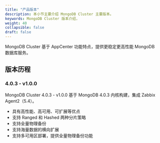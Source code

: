 ```yaml
---
title: "产品版本"
description: 本小节主要介绍 MongoDB Cluster 主要版本。 
keywords: MongoDB Cluster 版本介绍， 
weight: 40
collapsible: false
draft: false
---
```


MongoDB Cluster 基于 AppCenter 功能特点，提供更稳定更高性能 MongoDB 数据库服务。

## 版本历程

### 4.0.3 - v1.0.0

MongoDB Cluster 4.0.3 - v1.0.0 基于 MongoDB 4.0.3 内核构建，集成 Zabbix Agent2（5.4）。

- 具有高性能、高可用、可扩展等优点
- 支持 Ranged 和 Hashed 两种分片策略
- 支持全量物理备份
- 支持海量数据的横向扩展
- 支持多可用区部署，提供全量物理备份功能
